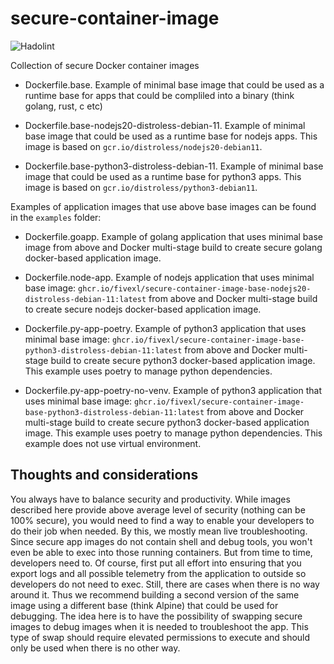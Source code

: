 # secure-container-image
![Hadolint](https://github.com/fivexl/secure-container-image/workflows/Hadolint/badge.svg?branch=main&event=push)


Collection of secure Docker container images

- Dockerfile.base. Example of minimal base image that could be used as a runtime base for apps that could be compliled into a binary (think golang, rust, c etc)

- Dockerfile.base-nodejs20-distroless-debian-11. Example of minimal base image that could be used as a runtime base for nodejs apps. This image is based on `gcr.io/distroless/nodejs20-debian11`.

- Dockerfile.base-python3-distroless-debian-11. Example of minimal base image that could be used as a runtime base for python3 apps. This image is based on `gcr.io/distroless/python3-debian11`.


Examples of application images that use above base images can be found in the `examples` folder:

- Dockerfile.goapp. Example of golang application that uses minimal base image from above and Docker multi-stage build to create secure golang docker-based application image.


- Dockerfile.node-app. Example of nodejs application that uses minimal base image: `ghcr.io/fivexl/secure-container-image-base-nodejs20-distroless-debian-11:latest` from above and Docker multi-stage build to create secure nodejs docker-based application image.

- Dockerfile.py-app-poetry. Example of python3 application that uses minimal base image: `ghcr.io/fivexl/secure-container-image-base-python3-distroless-debian-11:latest` from above and Docker multi-stage build to create secure python3 docker-based application image. This example uses poetry to manage python dependencies.

- Dockerfile.py-app-poetry-no-venv. Example of python3 application that uses minimal base image: `ghcr.io/fivexl/secure-container-image-base-python3-distroless-debian-11:latest` from above and Docker multi-stage build to create secure python3 docker-based application image. This example uses poetry to manage python dependencies. This example does not use virtual environment.

## Thoughts and considerations
You always have to balance security and productivity. While images described here provide above average level of security (nothing can be 100% secure), you would need to find a way to enable your developers to do their job when needed. By this, we mostly mean live troubleshooting. Since secure app images do not contain shell and debug tools, you won't even be able to exec into those running containers. But from time to time, developers need to. Of course, first put all effort into ensuring that you export logs and all possible telemetry from the application to outside so developers do not need to exec. Still, there are cases when there is no way around it. Thus we recommend building a second version of the same image using a different base (think Alpine) that could be used for debugging. The idea here is to have the possibility of swapping secure images to debug images when it is needed to troubleshoot the app. This type of swap should require elevated permissions to execute and should only be used when there is no other way.
